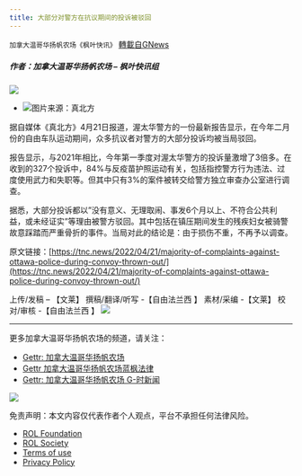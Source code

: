 ```yaml
---
title: 大部分对警方在抗议期间的投诉被驳回
---
```

`加拿大温哥华扬帆农场《枫叶快讯》` [轉載自GNews](https://gnews.org/zh-hans/2412997/)

##### 作者：加拿大温哥华扬帆农场 – 枫叶快讯组
 ![](https://assets.gnews.org/wp-content/uploads/2022/03/截屏2022-03-22-上午10.53.46-3.png) 
- ![](https://assets.gnews.org/wp-content/uploads/2022/04/16509153881.png)图片来源：真北方

据自媒体《真北方》4月21日报道，渥太华警方的一份最新报告显示，在今年二月份的自由车队运动期间，众多抗议者对警方的大部分投诉均被当局驳回。
 
报告显示，与2021年相比，今年第一季度对渥太华警方的投诉量激增了3倍多。在收到的327个投诉中，84%与反疫苗护照运动有关，包括指控警方行为违法、过度使用武力和失职等。但其中只有3%的案件被转交给警方独立审查办公室进行调查。
 
据悉，大部分投诉都以”没有意义、无理取闹、事发6个月以上、不符合公共利益，或未经证实”等理由被警方驳回。其中包括在镇压期间发生的残疾妇女被骑警故意踩踏而严重骨折的事件。当局对此的结论是：由于损伤不重，不再予以调查。
 
原文链接：[https://tnc.news/2022/04/21/majority-of-complaints-against-ottawa-police-during-convoy-thrown-out/](https://tnc.news/2022/04/21/majority-of-complaints-against-ottawa-police-during-convoy-thrown-out/)
 
上传/发稿 – 【文莱】
撰稿/翻译/听写 -【自由法兰西 】
素材/采编 -【文莱】
校对/审核 -【自由法兰西 】
 ![](https://assets.gnews.org/wp-content/uploads/2022/03/截屏2022-03-22-上午10.53.46-3.png) 
* * *
 
更多加拿大温哥华扬帆农场的频道，请关注：

- [Gettr: 加拿大温哥华扬帆农场](https://gettr.com/user/torontofarmcn)
- [Gettr 加拿大温哥华扬帆农场蓝枫法律](https://gettr.com/user/lanfengfalv)
- [Gettr: 加拿大温哥华扬帆农场 G-时新闻](https://gettr.com/user/torontofarmnews)

 ![](https://assets.gnews.org/wp-content/uploads/2021/10/Canada_YF_banner_CN.png) 

免责声明：本文内容仅代表作者个人观点，平台不承担任何法律风险。
  
- [ROL Foundation](https://rolfoundation.org/)
- [ROL Society](https://rolsociety.org/)
- [Terms of use](https://gnews.org/terms-of-use-3/)
- [Privacy Policy](https://gnews.org/privacy-policy/)
